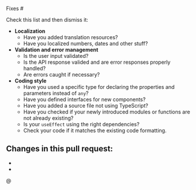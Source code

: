 Fixes #

Check this list and then dismiss it:

- **Localization**
  - Have you added translation resources?
  - Have you localized numbers, dates and other stuff?
- **Validation and error management**
  - Is the user input validated?
  - Is the API response valided and are error responses properly handled?
  - Are errors caught if necessary?
- **Coding style**
  - Have you used a specific type for declaring the properties and parameters instead of `any`?
  - Have you defined interfaces for new components?
  - Have you added a source file not using TypeScript?
  - Have you checked if your newly introduced modules or functions are not already existing?
  - Is your `useEffect` using the right dependencies?
  - Check your code if it matches the existing code formatting.

## Changes in this pull request:

-
-

@
